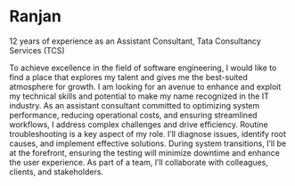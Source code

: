 # Ranjan
12 years of experience as an Assistant Consultant, Tata Consultancy Services (TCS)

To achieve excellence in the field of software engineering, I would like to find a place that explores my talent and gives me the best-suited atmosphere for growth. I am looking for an avenue to enhance and exploit my technical skills and potential to make my name recognized in the IT industry.
As an assistant consultant committed to optimizing system performance, reducing operational costs, and ensuring streamlined workflows, I address complex challenges and drive efficiency.
Routine troubleshooting is a key aspect of my role. I’ll diagnose issues, identify root causes, and implement effective solutions.
During system transitions, I’ll be at the forefront, ensuring the testing will minimize downtime and enhance the user experience.
As part of a team, I’ll collaborate with colleagues, clients, and stakeholders.
